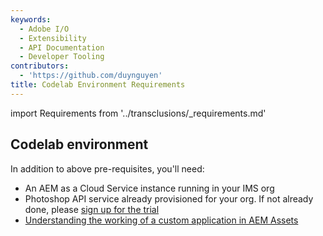 ```yaml
---
keywords:
  - Adobe I/O
  - Extensibility
  - API Documentation
  - Developer Tooling
contributors:
  - 'https://github.com/duynguyen'
title: Codelab Environment Requirements
---
```


import Requirements from '../transclusions/_requirements.md'

<Requirements/>

## Codelab environment

In addition to above pre-requisites, you'll need:

* An AEM as a Cloud Service instance running in your IMS org
* Photoshop API service already provisioned for your org. If not already done, please [sign up for the trial](/photoshop/api/)
* [Understanding the working of a custom application in AEM Assets](https://experienceleague.adobe.com/docs/asset-compute/using/extend/custom-application-internals.html)
